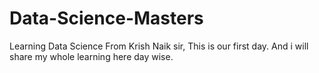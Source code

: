 # Data-Science-Masters
Learning Data Science From Krish Naik sir, This is our first day. And i will share my whole learning here day wise.

